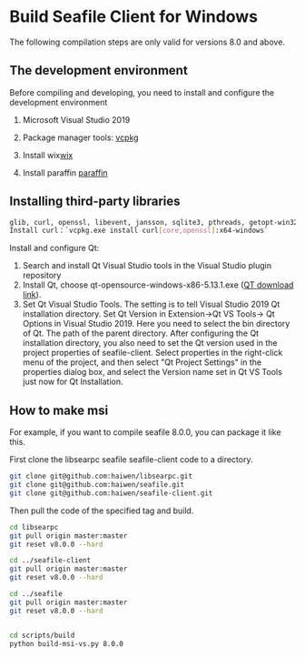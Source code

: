 # Build Seafile Client for Windows

The following compilation steps are only valid for versions 8.0 and above.

## The development environment

Before compiling and developing, you need to install and configure the development environment

1. Microsoft Visual Studio 2019

2. Package manager tools: [vcpkg](https://docs.microsoft.com/en-us/cpp/build/vcpkg?view=vs-2019)

3. Install wix[wix](https://github.com/wixtoolset/wix3/releases/tag/wix3111rtm)

4. Install paraffin [paraffin](https://github.com/Wintellect/Paraffin/releases)

## Installing third-party libraries

```bash
glib, curl, openssl, libevent, jansson, sqlite3, pthreads, getopt-win32
Install curl：`vcpkg.exe install curl[core,openssl]:x64-windows`
```

Install and configure Qt:

1. Search and install Qt Visual Studio tools in the Visual Studio plugin repository
2. Install Qt, choose qt-opensource-windows-x86-5.13.1.exe ([QT download link](http://download.qt.io/archive/qt/)).
3. Set Qt Visual Studio Tools. The setting is to tell Visual Studio 2019 Qt installation directory. Set Qt Version in Extension->Qt VS Tools-> Qt Options in Visual Studio 2019. Here you need to select the bin directory of Qt. The path of the parent directory. After configuring the Qt installation directory, you also need to set the Qt version used in the project properties of seafile-client. Select properties in the right-click menu of the project, and then select "Qt Project Settings" in the properties dialog box, and select the Version name set in Qt VS Tools just now for Qt Installation.

## How to make msi
For example, if you want to compile seafile 8.0.0, you can package it like this.

First clone the libsearpc seafile seafile-client code to a directory.

```bash
git clone git@github.com:haiwen/libsearpc.git
git clone git@github.com:haiwen/seafile.git
git clone git@github.com:haiwen/seafile-client.git
```

Then pull the code of the specified tag and build.

```bash
cd libsearpc
git pull origin master:master
git reset v8.0.0 --hard

cd ../seafile-client
git pull origin master:master
git reset v8.0.0 --hard

cd ../seafile
git pull origin master:master
git reset v8.0.0 --hard


cd scripts/build
python build-msi-vs.py 8.0.0
```
